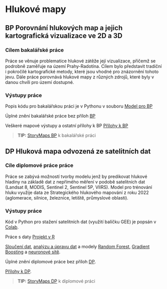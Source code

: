 # Hlukové mapy

## BP Porovnání hlukových map a jejich kartografická vizualizace ve 2D a 3D

### Cílem bakalářské práce
Práce se věnuje problematice hlukové zátěže její vizualizace, přičemž se podrobně zaměřuje na území Prahy-Radotína.  Cílem bylo představit tradiční i pokročilé kartografické metody, které jsou vhodné pro znázornění tohoto jevu. Dále práce porovnává hlukové mapy z různých zdrojů, které byly v danou chvíli pro území dostupné.

### Výstupy práce
Popis kódu pro bakalářskou práci je v Pythonu v souboru [Model pro BP](https://github.com/LenkaMikova/NoisMaps/blob/main/Model_BP.py) </p>
Úplné znění bakalářské práce bez příloh [BP](https://github.com/LenkaMikova/NoisMaps/edit/main/zaverecna_prace.pdf) </p>
Veškeré mapové výstupy a ostatní přílohy k BP [Přílohy k BP](https://github.com/LenkaMikova/NoisMaps/edit/main/BP_SHM_3D_prilohy_FINAL.pdf) </p>


> **TIP:** [StoryMaps BP](https://storymaps.arcgis.com/stories/f9a9ed9471db4ff794f17475eac44003) k bakalářské práci</p>

## DP Hluková mapa odvozená ze satelitních dat

### Cíle diplomové práce práce
Práce se zabývá možností tvorby modelu jenž by predikovat hlukové hladiny na základě dat z nepřímého měření v podobě satelitních dat (Landsat 8, MODIS, Sentinel 2, Sentinel 5P, VIIRS). Model pro trénování hluku využije data ze Strategického hlukového mapování z roku 2022 (aglomerace, silnice, železnice, letiště, průmyslové oblasti).

### Výstupy práce
Kód v Python pro stažení satelitních dat (využití balíčku GEE) je popsán v [Colab](https://github.com/LenkaMikova/NoisMaps/blob/main/DP_LMI_dataDown_final.ipynb).</p>
Práce s daty [Projekt v R](https://github.com/LenkaMikova/NoisMaps/blob/main/DP_hluk.Rproj)</p>
[Sloučení dat](https://github.com/LenkaMikova/NoisMaps/blob/main/DP_hluk.qmd), [analýzu a úpravu dat](https://github.com/LenkaMikova/NoisMaps/blob/main/DP_hluk_02.qmd) a modely [Random Forest](https://github.com/LenkaMikova/NoisMaps/blob/main/DP_hluk_03.qmd), [Gradient Boosting](https://github.com/LenkaMikova/NoisMaps/blob/main/DP_hluk_04.qmd) a [neuronové sítě](https://github.com/LenkaMikova/NoisMaps/blob/main/DP_hluk_05.qmd).</p>
Úplné znění diplomové práce bez příloh [DP](https://github.com/LenkaMikova/NoisMaps/blob/main/DP_hluk_DPZ.pdf).</p> 
[Přílohy k DP](https://github.com/LenkaMikova/NoisMaps/blob/main/DP_hluk_DPZ_p%C5%99%C3%ADlohy.pdf).</p> 



> **TIP:** [StoryMaps DP](https://arcg.is/1TivWO3) k diplomové práci</p>
